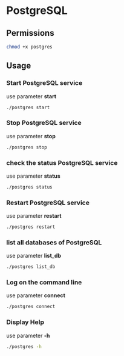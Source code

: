 # PostgreSQL

## Permissions

``` bash
chmod +x postgres
```

## Usage

### Start PostgreSQL service
use parameter **start**

``` bash
./postgres start
```

### Stop PostgreSQL service
use parameter **stop**

``` bash
./postgres stop
```

### check the status PostgreSQL service
use parameter **status**

``` bash
./postgres status
```

### Restart PostgreSQL service
use parameter **restart**

``` bash
./postgres restart
```

### list all databases of PostgreSQL
use parameter **list_db**

``` bash
./postgres list_db
```

### Log on the command line
use parameter **connect**

``` bash
./postgres connect
```
### Display Help

use parameter **-h**

``` bash
./postgres -h
```
